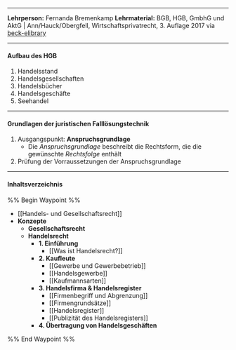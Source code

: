 ***
**Lehrperson:** Fernanda Bremenkamp
**Lehrmaterial:** BGB, HGB, GmbhG und AktG | Ann/Hauck/Obergfell, Wirtschaftsprivatrecht, 3. Auflage 2017 via [beck-elibrary](https://www.beck-elibrary.de/10.15358/9783800654512-I/titelei-inhaltsverzeichnis?page=1)
***
#### Aufbau des HGB

1. Handelsstand
2. Handelsgesellschaften
3. Handelsbücher
4. Handelsgeschäfte
5. Seehandel

***
#### Grundlagen der juristischen Falllösungstechnik

1. Ausgangspunkt: **Anspruchsgrundlage**
	- Die *Anspruchsgrundlage* beschreibt die Rechtsform, die die gewünschte *Rechtsfolge* enthält
2. Prüfung der Vorraussetzungen der Anspruchsgrundlage

***
#### Inhaltsverzeichnis

%% Begin Waypoint %%
- [[Handels- und Gesellschaftsrecht]]
- **Konzepte**
	- **Gesellschaftsrecht**
	- **Handelsrecht**
		- **1. Einführung**
			- [[Was ist Handelsrecht?]]
		- **2. Kaufleute**
			- [[Gewerbe und Gewerbebetrieb]]
			- [[Handelsgewerbe]]
			- [[Kaufmannsarten]]
		- **3. Handelsfirma & Handelsregister**
			- [[Firmenbegriff und Abgrenzung]]
			- [[Firmengrundsätze]]
			- [[Handelsregister]]
			- [[Publizität des Handelsregisters]]
		- **4. Übertragung von Handelsgeschäften**

%% End Waypoint %%